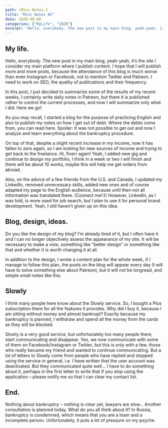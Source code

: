 ```yaml
---
path: /Mini-Notes-2
title: "Mini Notes #2"
date: 2020-08-08
categories: ["MyLife", "2020"]
excerpt: "Hello, everybody. The new post in my main blog, yeah-yeah, it’s the site I consider my main platform where I publish content. I hope that I will publish more and more posts, because the attendance of this blog is much worse than even Instagram or Facebook, not to mention Twitter and Patreon. I need to work on SEO, the quality of publications and their frequency."
---
```


## My life.

Hello, everybody. The new post in my main blog, yeah-yeah, it’s the site I consider my main platform where I publish content. I hope that I will publish more and more posts, because the attendance of this blog is much worse than even Instagram or Facebook, not to mention Twitter and Patreon. I need to work on SEO, the quality of publications and their frequency.

In this post, I just decided to summarize some of the results of my recent weeks, I certainly write daily notes in Patreon, but there it is published rather to control the current processes, and now I will summarize only what I did. Here we go!

As you may recall, I started a blog for the purpose of practicing English and also to publish my notes on how I get out of debt. Where the debts come from, you can read here.
Spoiler: It was not possible to get out and now I analyze and learn everything about the bankruptcy procedure.

On top of that, despite a slight recent increase in my income, now it has fallen to zero again, so I am looking for new sources of income and trying to get back to the freelance. Hi, fiverr again! Yeah, I added new gig and continue to design my portfolio, I think in a week or two I will finish and there will be about 10 works, maybe this will help me get orders from abroad.

Also, on the advice of a few friends from the U.S. and Canada, I updated my LinkedIn, removed unnecessary skills, added new ones and of course adapted my page to the English audience, because until then not all information was translated there. (Connect me!:)) However, LinkedIn, as I was told, is more used for job search, but I plan to use it for personal brand development. Yeah, I still haven’t given up on this idea.

## Blog, design, ideas.

Do you like the design of my blog? I’m already tired of it, but I often have it and I can no longer objectively assess the appearance of my site. It will be necessary to make a vote, something like “better design” or something like that and whether it is worth changing it at all.

In addition to the design, I wrote a content plan for the whole week, if I manage to follow this plan, the posts on the blog will appear every day (I will have to solve something else about Patreon), but it will not be longread, and simple small notes like this.

## Slowly

I think many people here know about the Slowly service. So, I bought a Plus subscription there for all the features it provides. Why did I buy it, because I am sitting without money and almost bankrupt? Exactly because my bankruptcy is planned, I withdraw and spend all the money from the cards as they will be blocked.

Slowly is a very good service, but unfortunately too many people there, start communicating and disappear. Yes, we now communicate with some of them on Facebook/Instagram or Twitter, but this is only with a few, those who really became my friend and wanted to continue communicating. But a lot of letters to Slowly come from people who have replied and stopped using the service in general, i.e. I have written that the user account was deactivated. But they communicated quite well… I have to do something about it, perhaps in the first letter to write that if you stop using the application – please notify me so that I can clear my contact list.

## End.

Nothing about bankruptcy – nothing is clear yet, lawyers are slow… Another consultation is planned today. What do you all think about it? In Russia, bankruptcy is condemned, which means that you are a loser and a incomplete person. Unfortunately, it puts a lot of pressure on my psyche.
